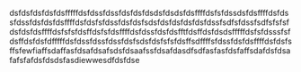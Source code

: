 dsfdsfdsfdsfdsfffffdsfdssfdssfdsfdsfdsdsfdsdsfdsffffdsfsfdssdsfdsffffdsfdssfdssfdsfdsfdsffffdsfdsfsfdssfdsfdsfsdsfdsfdsfdsfdsfdssfsdfsfdssfsdfsfsfsfdsfdsfdsffffdsfsfsfdsffdsfsfdsffffdsfdssfdsfdsfftfdsffdsfdsdsfffffdsfsfdsssfsfdsffdsfdsfdfffffdsfdssfdssfdssfdsfsdsfdsfsfsfdsffsdffffsfdssfdsfdsffffdsfdsfsffsfewfiaffsdaffasfdsafdsafsdsfdsaafssfdsafdasdfsdfasfasfdsfaffsdafdsfdsafafsfafdsfdsdsfasdiewwesdfdsfdse
